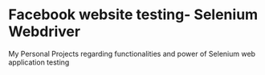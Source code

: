 # Facebook website testing- Selenium Webdriver
My Personal Projects regarding functionalities and power of Selenium web application testing
